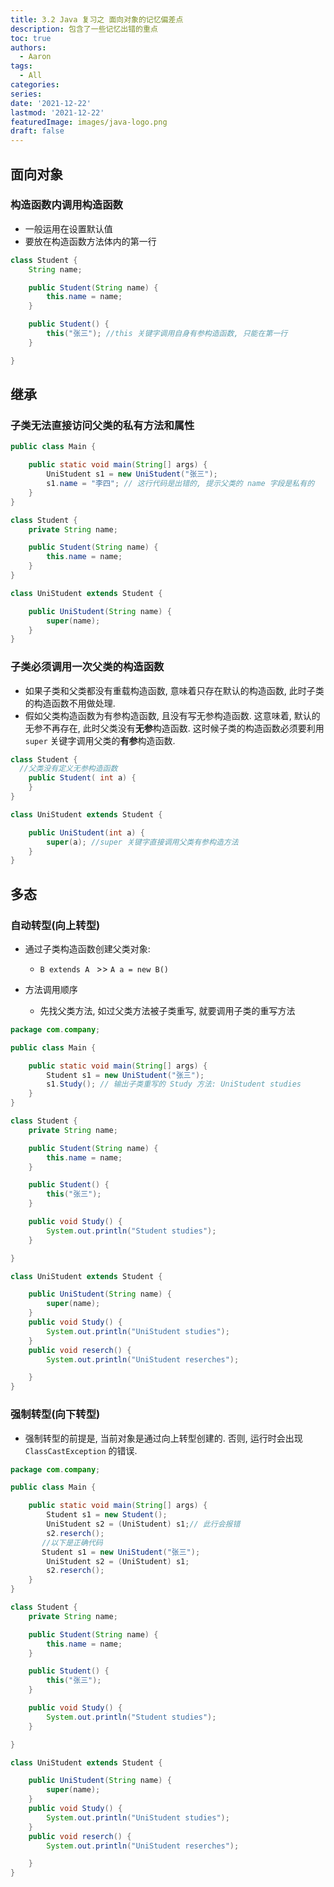 ```yaml
---
title: 3.2 Java 复习之 面向对象的记忆偏差点
description: 包含了一些记忆出错的重点
toc: true
authors:
  - Aaron
tags:
  - All
categories:
series:
date: '2021-12-22'
lastmod: '2021-12-22'
featuredImage: images/java-logo.png
draft: false
---
```


## 面向对象

### 构造函数内调用构造函数

- 一般运用在设置默认值
- 要放在构造函数方法体内的第一行

```java
class Student {
    String name;

    public Student(String name) {
        this.name = name;
    }

    public Student() {
        this("张三"); //this 关键字调用自身有参构造函数, 只能在第一行
    }

}
```

## 继承

### 子类无法直接访问父类的私有方法和属性

```java
public class Main {

    public static void main(String[] args) {
        UniStudent s1 = new UniStudent("张三");
        s1.name = "李四"; // 这行代码是出错的, 提示父类的 name 字段是私有的
    }
}

class Student {
    private String name;

    public Student(String name) {
        this.name = name;
    }
}

class UniStudent extends Student {

    public UniStudent(String name) {
        super(name);
    }
}
```

### 子类必须调用一次父类的构造函数

- 如果子类和父类都没有重载构造函数, 意味着只存在默认的构造函数, 此时子类的构造函数不用做处理.
- 假如父类构造函数为有参构造函数, 且没有写无参构造函数. 这意味着, 默认的无参不再存在, 此时父类没有**无参**构造函数. 这时候子类的构造函数必须要利用 `super` 关键字调用父类的**有参**构造函数.

```java
class Student {
  //父类没有定义无参构造函数
    public Student( int a) {
    }
}

class UniStudent extends Student {

    public UniStudent(int a) {
        super(a); //super 关键字直接调用父类有参构造方法
    }
}
```

## 多态

### 自动转型(向上转型)

- 通过子类构造函数创建父类对象:
  - `B extends A ` >> `A a = new B()`

- 方法调用顺序
  - 先找父类方法, 如过父类方法被子类重写, 就要调用子类的重写方法

```java
package com.company;

public class Main {

    public static void main(String[] args) {
        Student s1 = new UniStudent("张三");
        s1.Study(); // 输出子类重写的 Study 方法: UniStudent studies
    }
}

class Student {
    private String name;

    public Student(String name) {
        this.name = name;
    }

    public Student() {
        this("张三");
    }

    public void Study() {
        System.out.println("Student studies");
    }

}

class UniStudent extends Student {

    public UniStudent(String name) {
        super(name);
    }
    public void Study() {
        System.out.println("UniStudent studies");
    }
    public void reserch() {
        System.out.println("UniStudent reserches");

    }
}

```

### 强制转型(向下转型)

- 强制转型的前提是, 当前对象是通过向上转型创建的. 否则, 运行时会出现 `ClassCastException` 的错误.

```java
package com.company;

public class Main {

    public static void main(String[] args) {
        Student s1 = new Student();
        UniStudent s2 = (UniStudent) s1;// 此行会报错
        s2.reserch();
       //以下是正确代码
       Student s1 = new UniStudent("张三");
        UniStudent s2 = (UniStudent) s1;
        s2.reserch();
    }
}

class Student {
    private String name;

    public Student(String name) {
        this.name = name;
    }

    public Student() {
        this("张三");
    }

    public void Study() {
        System.out.println("Student studies");
    }

}

class UniStudent extends Student {

    public UniStudent(String name) {
        super(name);
    }
    public void Study() {
        System.out.println("UniStudent studies");
    }
    public void reserch() {
        System.out.println("UniStudent reserches");

    }
}
```
